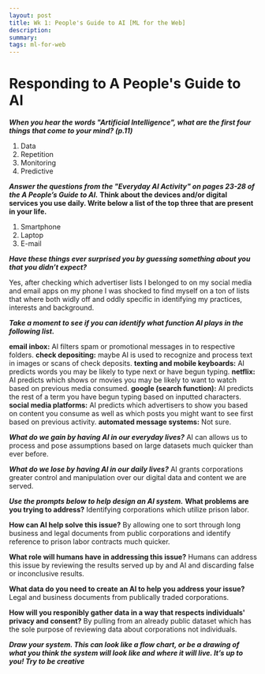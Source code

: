 ```yaml
---
layout: post
title: Wk 1: People's Guide to AI [ML for the Web]
description: 
summary: 
tags: ml-for-web
---
```


<h1> Responding to A People's Guide to AI</h1>

 ***When you hear the words "Artificial Intelligence", what are the first four things that come to your mind? (p.11)***
 1. Data
 2. Repetition
 3. Monitoring
 4. Predictive
 
 
 ***Answer the questions from the "Everyday AI Activity" on pages 23-28 of the A People’s Guide to AI.***
**Think about the devices and/or digital services you use daily.
Write below a list of the top three that are present in your life.**
1. Smartphone
2. Laptop
3. E-mail

***Have these things ever surprised you by guessing something about
you that you didn’t expect?***

Yes, after checking which advertiser lists I belonged to on my social media and email apps on my phone I was shocked to find myself on a ton of lists that where both widly off and oddly specific in identifying my practices, interests and background.

***Take a moment to see if you can identify what function AI plays
in the following list.***

__email inbox:__ AI filters spam or promotional messages in to respective folders.
__check depositing:__ maybe AI is used to recognize and process text in images or scans of check deposits.
__texting and mobile keyboards:__ AI predicts words you may be likely to type next or have begun typing.
__netflix:__ AI predicts which shows or movies you may be likely to want to watch based on previous media consumed.
__google (search function):__ AI predicts the rest of a term you have begun typing based on inputted characters.
__social media platforms:__ AI predicts which advertisers to show you based on content you consume as well as which posts you might want to see first based on previous activity.
__automated message systems:__ Not sure.

***What do we gain by having AI in our everyday lives?***
AI can allows us to process and pose assumptions based on large datasets much quicker than ever before.

***What do we lose by having AI in our daily lives?***
AI grants corporations greater control and manipulation over our digital data and content we are served.

***Use the prompts below to help design an AI system.***
__What problems are you trying to address?__
Identifying corporations which utilize prison labor.

__How can AI help solve this issue?__
By allowing one to sort through long business and legal documents from public corporations and identify reference to prison labor contracts much quicker.

__What role will humans have in addressing this issue?__
Humans can address this issue by reviewing the results served up by and AI and discarding false or inconclusive results.

__What data do you need to create an AI to help you address your issue?__
Legal and business documents from publically traded corporations.

__How will you responibly gather data in a way that respects individuals' privacy and consent?__
By pulling from an already public dataset which has the sole purpose of reviewing data about corporations not individuals.

***Draw your system. This can look like a flow chart, or be a drawing of
what you think the system will look like and where it will live. It’s up
to you! Try to be creative***

 
